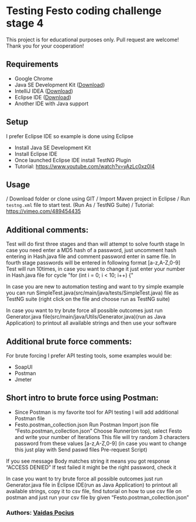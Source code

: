 # Testing Festo coding challenge stage 4

This project is for educational purposes only. Pull request are welcome! Thank you for your cooperation!

## Requirements
- Google Chrome
- Java SE Development Kit ([Download]( https://www.oracle.com/java/technologies/javase-jdk15-downloads.html))
- IntelliJ IDEA ([Download]( https://www.jetbrains.com/idea/download/#section=windows))
- Eclipse IDE ([Download]( https://www.eclipse.org/downloads/))
- Another IDE with Java support

## Setup
I prefer Eclipse IDE so example is done using Eclipse
- Install Java SE Development Kit
- Install Eclipse IDE
- Once launched Eclipse IDE install TestNG Plugin
- Tutorial: https://www.youtube.com/watch?v=yAzLc0xz0l4

## Usage
/ Download folder or clone using GIT
/ Import Maven project in Eclipse
/ Run ```testng.xml``` file to start test. (Run As / TestNG Suite)
/ Tutorial: https://vimeo.com/489454435

## Additional comments:
Test will do first three stages and than will attempt to solve fourth stage
In case you need enter a MD5 hash of a	password, just uncomment hash entering in Hash.java file and comment password enter in same file.
In fourth stage passwords will be entered in following format [a-z,A-Z,0-9]
Test will run 10times, in case you want to change it just enter your number in Hash.java file for cycle
"for (int i = 0; i < 10; i++) {"

In case you are new to automation testing and want to try simple example you can run SimpleTest.java(src/main/java/tests/SimpleTest.java) file as TestNG suite (right click on the file and choose run as TestNG suite)

In case you want to try brute force all possible outcomes just run Generator.java file(src/main/java/Utils/Generator.java)(run as Java Application) to printout all available strings and then use your software

## Additional brute force comments:
For brute forcing I prefer API testing tools, some examples would be:
- SoapUI
- Postman
- Jmeter

## Short intro to brute force using Postman:
- Since Postman is my favorite tool for API testing I will add additional Postman file
- Festo.postman_collection.json
Run Postman
Import json file “Festo.postman_collection.json”
Choose Runner(on top), select Festo and write your number of Iterations
This file will try random 3 characters password from these values [a-z,A-Z,0-9] (in case you want to change this just play with Send paswd files Pre-request Script)

If you see message Body matches string it means you got response “ACCESS DENIED”
If test failed it might be the right password, check it

In case you want to try brute force all possible outcomes just run Generator.java file in Eclipse IDE(run as Java Application) to printout all available strings, copy it to csv file, find tutorial on how to use csv file on postman and just run your csv file by given “Festo.postman_collection.json”

### Authors: [Vaidas Pocius]( https://github.com/Vaidas393)
